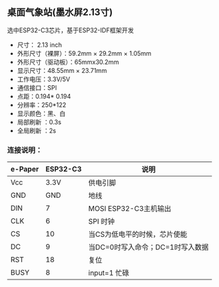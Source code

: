 ## 桌面气象站(墨水屏2.13寸)

选中ESP32-C3芯片，基于ESP32-IDF框架开发  
- 尺寸： 2.13 inch  
- 外形尺寸（裸屏）：59.2mm × 29.2mm × 1.05mm  
- 外形尺寸（驱动板）：65mmx30.2mm  
- 显示尺寸：48.55mm × 23.71mm  
- 工作电压：3.3V/5V 
- 通信接口：SPI  
- 点距：0.194* 0.194  
- 分辨率：250*122  
- 显示颜色：黑、白  
- 局部刷新 ：0.3s  
- 全局刷新 ：2s  

### 连接说明：
| e-Paper | ESP32-C3 | 说明                             |
| ------- | ------------- | -------------------------- |
| Vcc     | 3.3V      | 供电引脚                        |
| GND     | GND       | 地线                            |
| DIN     | 7         | MOSI ESP32-C3主机输出            |
| CLK     | 6         | SPI 时钟                        |
| CS      | 10        | 当CS为低电平的时候，芯片使能        |
| DC      | 9         | 当DC=0时写入命令；DC=1时写入数据    |
| RST     | 18        |复位                             |
| BUSY    | 8         | input=1 忙碌                    |
 
 